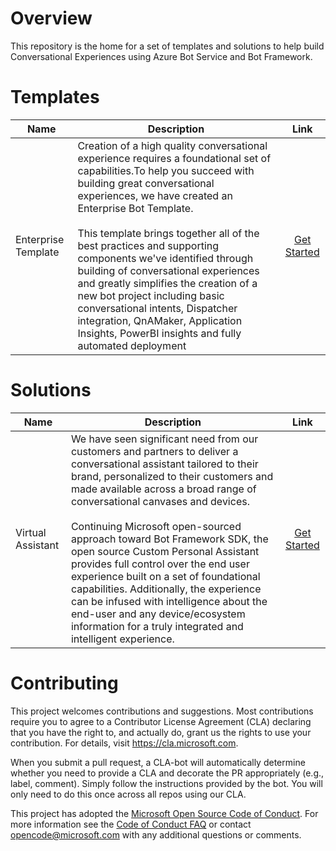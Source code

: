 # Overview

This repository is the home for a set of templates and solutions to help build Conversational Experiences using Azure Bot Service and Bot Framework.

# Templates

Name | Description | Link
------------ | ------------- | :-----------:
Enterprise Template | Creation of a high quality conversational experience requires a foundational set of capabilities.To help you succeed with building great conversational experiences, we have created an Enterprise Bot Template. <br /> <br />This template brings together all of the best practices and supporting components we've identified through building of conversational experiences and greatly simplifies the creation of a new bot project including basic conversational intents, Dispatcher integration, QnAMaker, Application Insights, PowerBI insights and fully automated deployment | [Get Started](./templates/Enterprise-Template/README.md)

# Solutions

Name | Description | Link 
------------ | ------------- | :-----------:
Virtual Assistant | We have seen significant need from our customers and partners to deliver a conversational assistant tailored to their brand, personalized to their customers and made available across a broad range of conversational canvases and devices. <br /> <br /> Continuing Microsoft open-sourced approach toward Bot Framework SDK, the open source Custom Personal Assistant provides full control over the end user experience built on a set of foundational capabilities. Additionally, the experience can be infused with intelligence about the end-user and any device/ecosystem information for a truly integrated and intelligent experience.  | [Get Started](./solutions/Virtual-Assistant/docs/README.md)

# Contributing

This project welcomes contributions and suggestions.  Most contributions require you to agree to a
Contributor License Agreement (CLA) declaring that you have the right to, and actually do, grant us
the rights to use your contribution. For details, visit https://cla.microsoft.com.

When you submit a pull request, a CLA-bot will automatically determine whether you need to provide
a CLA and decorate the PR appropriately (e.g., label, comment). Simply follow the instructions
provided by the bot. You will only need to do this once across all repos using our CLA.

This project has adopted the [Microsoft Open Source Code of Conduct](https://opensource.microsoft.com/codeofconduct/).
For more information see the [Code of Conduct FAQ](https://opensource.microsoft.com/codeofconduct/faq/) or
contact [opencode@microsoft.com](mailto:opencode@microsoft.com) with any additional questions or comments.
